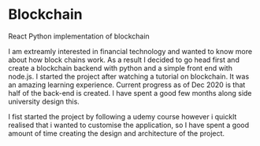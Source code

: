 # Blockchain
React Python implementation of blockchain

I am extreamly interested in financial technology and wanted to know more about how block chains work. As a result I decided to go head first and create a blockchain backend with python and a simple front end with node.js. I started the project after watching a tutorial on blockchain. It was an amazing learning experience. Current progress as of Dec 2020 is that half of the back-end is created. I have spent a good few months along side university design this. 

I fist started the project by following a udemy course however i quicklt realised that i wanted to customise the application, so I have spent a good amount of time creating the design and architecture of the project.
